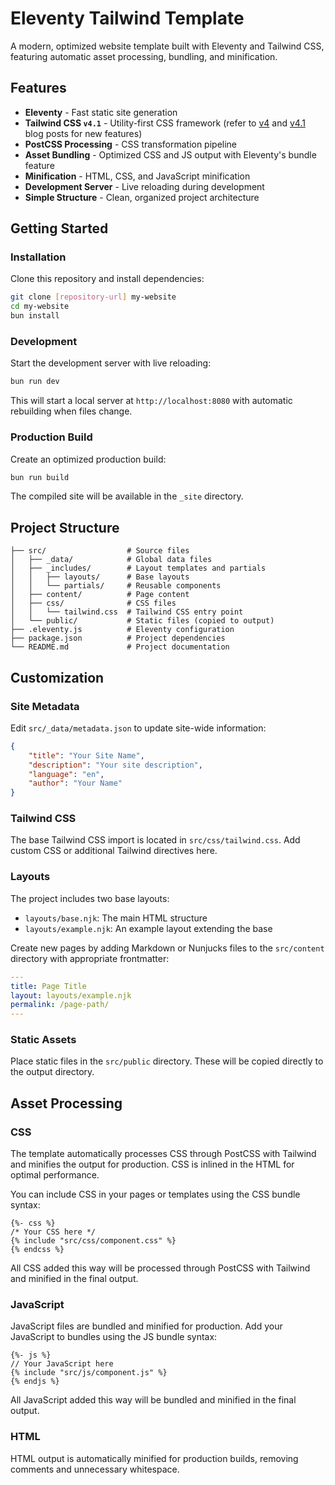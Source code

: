 # Eleventy Tailwind Template

A modern, optimized website template built with Eleventy and Tailwind CSS, featuring automatic asset processing, bundling, and minification.

## Features

- **Eleventy** - Fast static site generation
- **Tailwind CSS `v4.1`** - Utility-first CSS framework (refer to [v4](https://tailwindcss.com/blog/tailwindcss-v4) and [v4.1](https://tailwindcss.com/blog/tailwindcss-v4-1) blog posts for new features)
- **PostCSS Processing** - CSS transformation pipeline
- **Asset Bundling** - Optimized CSS and JS output with Eleventy's bundle feature
- **Minification** - HTML, CSS, and JavaScript minification
- **Development Server** - Live reloading during development
- **Simple Structure** - Clean, organized project architecture

## Getting Started

### Installation

Clone this repository and install dependencies:

```bash
git clone [repository-url] my-website
cd my-website
bun install
```

### Development

Start the development server with live reloading:

```bash
bun run dev
```

This will start a local server at `http://localhost:8080` with automatic rebuilding when files change.

### Production Build

Create an optimized production build:

```bash
bun run build
```

The compiled site will be available in the `_site` directory.

## Project Structure

```
├── src/                  # Source files
│   ├── _data/            # Global data files
│   ├── _includes/        # Layout templates and partials
│   │   ├── layouts/      # Base layouts
│   │   └── partials/     # Reusable components
│   ├── content/          # Page content
│   ├── css/              # CSS files
│   │   └── tailwind.css  # Tailwind CSS entry point
│   └── public/           # Static files (copied to output)
├── .eleventy.js          # Eleventy configuration
├── package.json          # Project dependencies
└── README.md             # Project documentation
```

## Customization

### Site Metadata

Edit `src/_data/metadata.json` to update site-wide information:

```json
{
    "title": "Your Site Name",
    "description": "Your site description",
    "language": "en",
    "author": "Your Name"
}
```

### Tailwind CSS

The base Tailwind CSS import is located in `src/css/tailwind.css`. Add custom CSS or additional Tailwind directives here.

### Layouts

The project includes two base layouts:

- `layouts/base.njk`: The main HTML structure
- `layouts/example.njk`: An example layout extending the base

Create new pages by adding Markdown or Nunjucks files to the `src/content` directory with appropriate frontmatter:

```yaml
---
title: Page Title
layout: layouts/example.njk
permalink: /page-path/
---
```

### Static Assets

Place static files in the `src/public` directory. These will be copied directly to the output directory.

## Asset Processing

### CSS

The template automatically processes CSS through PostCSS with Tailwind and minifies the output for production. CSS is inlined in the HTML for optimal performance.

You can include CSS in your pages or templates using the CSS bundle syntax:

```njk
{%- css %}
/* Your CSS here */
{% include "src/css/component.css" %}
{% endcss %}
```

All CSS added this way will be processed through PostCSS with Tailwind and minified in the final output.

### JavaScript

JavaScript files are bundled and minified for production. Add your JavaScript to bundles using the JS bundle syntax:

```njk
{%- js %}
// Your JavaScript here
{% include "src/js/component.js" %}
{% endjs %}
```

All JavaScript added this way will be bundled and minified in the final output.

### HTML

HTML output is automatically minified for production builds, removing comments and unnecessary whitespace.
